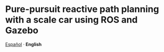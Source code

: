 # Pure-pursuit reactive path planning with a scale car using ROS and Gazebo

<!-- IDIOMAS ------------------------------------------------------------------------------------------------------------------->
<div>
    <p align="left">
        <a href="/README.md">Español<a> · <b>English</b>
    </p>
</div>
